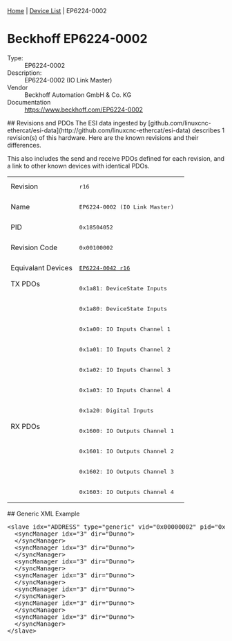 <div class="nav"><a href="/esi-data">Home</a> | <a href="/esi-data/devices">Device List</a> | EP6224-0002</div>

#  Beckhoff EP6224-0002

<dl>
  <dt>Type:</dt><dd>EP6224-0002</dd>
  <dt>Description:</dt><dd>EP6224-0002 (IO Link Master)</dd>
  <dt>Vendor</dt><dd>Beckhoff Automation GmbH & Co. KG</dd>
  <dt>Documentation</dt><dd><a href="https://www.beckhoff.com/EP6224-0002">https://www.beckhoff.com/EP6224-0002</a></dd>
</dl>
## Revisions and PDOs
The ESI data ingested by [github.com/linuxcnc-ethercat/esi-data](http://github.com/linuxcnc-ethercat/esi-data) describes 1 revision(s) of this hardware.  Here are the known revisions and their differences.

This also includes the send and receive PDOs defined for each revision, and a link to other known devices with identical PDOs.

<table>
<tr >
<td class="first">Revision</td>
<td ><pre>r16</pre></td>
</tr>
<tr >
<td class="first">Name</td>
<td ><pre>EP6224-0002 (IO Link Master)</pre></td>
</tr>
<tr >
<td class="first">PID</td>
<td ><pre>0x18504052</pre></td>
</tr>
<tr >
<td class="first">Revision Code</td>
<td ><pre>0x00100002</pre></td>
</tr>
<tr >
<td class="first">Equivalant Devices</td>
<td ><pre><a href="EP6224-0042">EP6224-0042 r16</a></pre></td>
</tr>
<tr class="txpdo pdosection">
<td class="first" rowspan=7 valign=top>TX PDOs</td>
<td><pre>0x1a81: DeviceState Inputs</pre></td>
<td></td>
</tr>
<tr class="txpdo pdosection">
<td ><pre>0x1a80: DeviceState Inputs</pre></td>
</tr>
<tr class="txpdo pdosection">
<td ><pre>0x1a00: IO Inputs Channel 1</pre></td>
</tr>
<tr class="txpdo pdosection">
<td ><pre>0x1a01: IO Inputs Channel 2</pre></td>
</tr>
<tr class="txpdo pdosection">
<td ><pre>0x1a02: IO Inputs Channel 3</pre></td>
</tr>
<tr class="txpdo pdosection">
<td ><pre>0x1a03: IO Inputs Channel 4</pre></td>
</tr>
<tr class="txpdo pdosection">
<td ><pre>0x1a20: Digital Inputs</pre></td>
</tr>
<tr class="rxpdo pdosection">
<td class="first" rowspan=4 valign=top>RX PDOs</td>
<td><pre>0x1600: IO Outputs Channel 1</pre></td>
<td></td>
</tr>
<tr class="rxpdo pdosection">
<td ><pre>0x1601: IO Outputs Channel 2</pre></td>
</tr>
<tr class="rxpdo pdosection">
<td ><pre>0x1602: IO Outputs Channel 3</pre></td>
</tr>
<tr class="rxpdo pdosection">
<td ><pre>0x1603: IO Outputs Channel 4</pre></td>
</tr>
</table>
## Generic XML Example
<pre class="xml">
&lt;slave idx="ADDRESS" type="generic" vid="0x00000002" pid="0x18504052" configPdos="true"&gt;
  &lt;syncManager idx="3" dir="Dunno"&gt;
  &lt;/syncManager&gt;
  &lt;syncManager idx="3" dir="Dunno"&gt;
  &lt;/syncManager&gt;
  &lt;syncManager idx="3" dir="Dunno"&gt;
  &lt;/syncManager&gt;
  &lt;syncManager idx="3" dir="Dunno"&gt;
  &lt;/syncManager&gt;
  &lt;syncManager idx="3" dir="Dunno"&gt;
  &lt;/syncManager&gt;
  &lt;syncManager idx="3" dir="Dunno"&gt;
  &lt;/syncManager&gt;
  &lt;syncManager idx="3" dir="Dunno"&gt;
  &lt;/syncManager&gt;
&lt;/slave&gt;
</pre>
